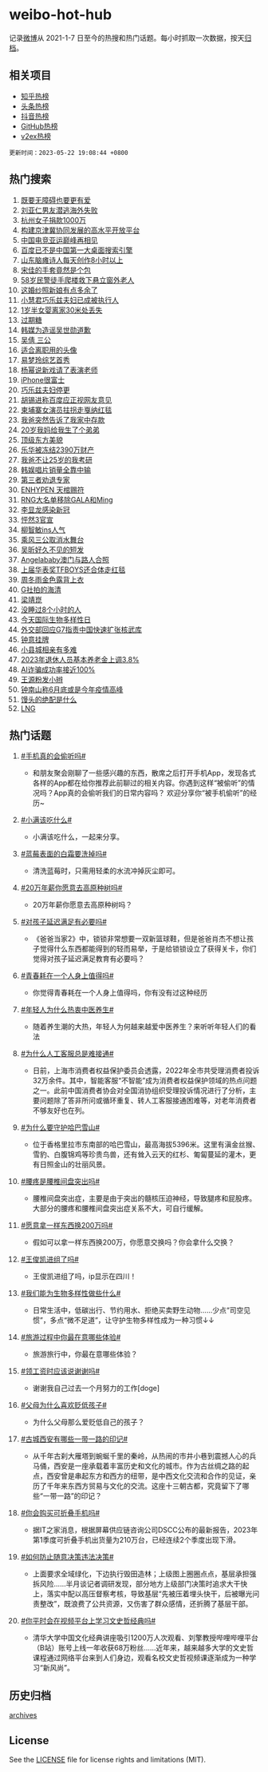 # weibo-hot-hub

记录[微博](https://www.weibo.com)从 2021-1-7 日至今的热搜和热门话题。每小时抓取一次数据，按天[归档](archives)。

## 相关项目

- [知乎热榜](https://github.com/lonnyzhang423/zhihu-hot-hub)
- [头条热榜](https://github.com/lonnyzhang423/toutiao-hot-hub)
- [抖音热榜](https://github.com/lonnyzhang423/douyin-hot-hub)
- [GitHub热榜](https://github.com/lonnyzhang423/github-hot-hub)
- [v2ex热榜](https://github.com/lonnyzhang423/v2ex-hot-hub)


`更新时间：2023-05-22 19:08:44 +0800`

## 热门搜索

1. [既要无障碍也要更有爱](https://m.weibo.cn/search?containerid=100103type%3D1%26t%3D10%26q%3D%23%E6%97%A2%E8%A6%81%E6%97%A0%E9%9A%9C%E7%A2%8D%E4%B9%9F%E8%A6%81%E6%9B%B4%E6%9C%89%E7%88%B1%23&stream_entry_id=51&isnewpage=1&extparam=seat%3D1%26pos%3D0%26c_type%3D51%26dgr%3D0%26filter_type%3Drealtimehot%26cate%3D10103%26stream_entry_id%3D51%26display_time%3D1684753723%26pre_seqid%3D1684753722996027374153&luicode=10000011&lfid=106003type%253D25%2526t%253D3%2526disable_hot%253D1%2526filter_type%253Drealtimehot)
1. [刘亚仁男友潜逃海外失败](https://m.weibo.cn/search?containerid=100103type%3D1%26t%3D10%26q%3D%23%E5%88%98%E4%BA%9A%E4%BB%81%E7%94%B7%E5%8F%8B%E6%BD%9C%E9%80%83%E6%B5%B7%E5%A4%96%E5%A4%B1%E8%B4%A5%23&stream_entry_id=31&isnewpage=1&extparam=seat%3D1%26pos%3D0%26c_type%3D31%26filter_type%3Drealtimehot%26cate%3D5001%26band_rank%3D1%26lcate%3D5001%26realpos%3D1%26dgr%3D0%26q%3D%2523%25E5%2588%2598%25E4%25BA%259A%25E4%25BB%2581%25E7%2594%25B7%25E5%258F%258B%25E6%25BD%259C%25E9%2580%2583%25E6%25B5%25B7%25E5%25A4%2596%25E5%25A4%25B1%25E8%25B4%25A5%2523%26stream_entry_id%3D31%26flag%3D2%26display_time%3D1684753723%26pre_seqid%3D1684753722996027374153&luicode=10000011&lfid=106003type%253D25%2526t%253D3%2526disable_hot%253D1%2526filter_type%253Drealtimehot)
1. [杭州女子捐款1000万](https://m.weibo.cn/search?containerid=100103type%3D1%26t%3D10%26q%3D%23%E6%9D%AD%E5%B7%9E%E5%A5%B3%E5%AD%90%E6%8D%90%E6%AC%BE1000%E4%B8%87%23&stream_entry_id=31&isnewpage=1&extparam=seat%3D1%26pos%3D1%26c_type%3D31%26filter_type%3Drealtimehot%26cate%3D5001%26band_rank%3D2%26lcate%3D5001%26realpos%3D2%26dgr%3D0%26q%3D%2523%25E6%259D%25AD%25E5%25B7%259E%25E5%25A5%25B3%25E5%25AD%2590%25E6%258D%2590%25E6%25AC%25BE1000%25E4%25B8%2587%2523%26stream_entry_id%3D31%26flag%3D1%26display_time%3D1684753723%26pre_seqid%3D1684753722996027374153&luicode=10000011&lfid=106003type%253D25%2526t%253D3%2526disable_hot%253D1%2526filter_type%253Drealtimehot)
1. [构建京津冀协同发展的高水平开放平台](https://m.weibo.cn/search?containerid=100103type%3D1%26t%3D10%26q%3D%23%E6%9E%84%E5%BB%BA%E4%BA%AC%E6%B4%A5%E5%86%80%E5%8D%8F%E5%90%8C%E5%8F%91%E5%B1%95%E7%9A%84%E9%AB%98%E6%B0%B4%E5%B9%B3%E5%BC%80%E6%94%BE%E5%B9%B3%E5%8F%B0%23&stream_entry_id=31&isnewpage=1&extparam=seat%3D1%26pos%3D2%26c_type%3D31%26filter_type%3Drealtimehot%26cate%3D5001%26band_rank%3D3%26lcate%3D5001%26realpos%3D3%26dgr%3D0%26q%3D%2523%25E6%259E%2584%25E5%25BB%25BA%25E4%25BA%25AC%25E6%25B4%25A5%25E5%2586%2580%25E5%258D%258F%25E5%2590%258C%25E5%258F%2591%25E5%25B1%2595%25E7%259A%2584%25E9%25AB%2598%25E6%25B0%25B4%25E5%25B9%25B3%25E5%25BC%2580%25E6%2594%25BE%25E5%25B9%25B3%25E5%258F%25B0%2523%26stream_entry_id%3D31%26flag%3D1%26display_time%3D1684753723%26pre_seqid%3D1684753722996027374153&luicode=10000011&lfid=106003type%253D25%2526t%253D3%2526disable_hot%253D1%2526filter_type%253Drealtimehot)
1. [中国电竞亚运巅峰再相见](https://m.weibo.cn/search?containerid=100103type%3D1%26t%3D10%26q%3D%23%E4%B8%AD%E5%9B%BD%E7%94%B5%E7%AB%9E%E4%BA%9A%E8%BF%90%E5%B7%85%E5%B3%B0%E5%86%8D%E7%9B%B8%E8%A7%81%23&stream_entry_id=31&isnewpage=1&extparam=seat%3D1%26pos%3D3%26c_type%3D31%26filter_type%3Drealtimehot%26cate%3D5001%26band_rank%3D4%26lcate%3D5001%26dgr%3D0%26adid%3D190139%26is_ad_pos%3D1%26q%3D%2523%25E4%25B8%25AD%25E5%259B%25BD%25E7%2594%25B5%25E7%25AB%259E%25E4%25BA%259A%25E8%25BF%2590%25E5%25B7%2585%25E5%25B3%25B0%25E5%2586%258D%25E7%259B%25B8%25E8%25A7%2581%2523%26stream_entry_id%3D31%26topic_ad%3D1%26display_time%3D1684753723%26pre_seqid%3D1684753722996027374153&luicode=10000011&lfid=106003type%253D25%2526t%253D3%2526disable_hot%253D1%2526filter_type%253Drealtimehot)
1. [百度已不是中国第一大桌面搜索引擎](https://m.weibo.cn/search?containerid=100103type%3D1%26t%3D10%26q%3D%23%E7%99%BE%E5%BA%A6%E5%B7%B2%E4%B8%8D%E6%98%AF%E4%B8%AD%E5%9B%BD%E7%AC%AC%E4%B8%80%E5%A4%A7%E6%A1%8C%E9%9D%A2%E6%90%9C%E7%B4%A2%E5%BC%95%E6%93%8E%23&stream_entry_id=31&isnewpage=1&extparam=seat%3D1%26pos%3D4%26c_type%3D31%26filter_type%3Drealtimehot%26cate%3D5001%26band_rank%3D4%26lcate%3D5001%26realpos%3D4%26dgr%3D0%26q%3D%2523%25E7%2599%25BE%25E5%25BA%25A6%25E5%25B7%25B2%25E4%25B8%258D%25E6%2598%25AF%25E4%25B8%25AD%25E5%259B%25BD%25E7%25AC%25AC%25E4%25B8%2580%25E5%25A4%25A7%25E6%25A1%258C%25E9%259D%25A2%25E6%2590%259C%25E7%25B4%25A2%25E5%25BC%2595%25E6%2593%258E%2523%26stream_entry_id%3D31%26flag%3D0%26display_time%3D1684753723%26pre_seqid%3D1684753722996027374153&luicode=10000011&lfid=106003type%253D25%2526t%253D3%2526disable_hot%253D1%2526filter_type%253Drealtimehot)
1. [山东脑瘫诗人每天创作8小时以上](https://m.weibo.cn/search?containerid=100103type%3D1%26t%3D10%26q%3D%23%E5%B1%B1%E4%B8%9C%E8%84%91%E7%98%AB%E8%AF%97%E4%BA%BA%E6%AF%8F%E5%A4%A9%E5%88%9B%E4%BD%9C8%E5%B0%8F%E6%97%B6%E4%BB%A5%E4%B8%8A%23&stream_entry_id=31&isnewpage=1&extparam=seat%3D1%26pos%3D5%26c_type%3D31%26filter_type%3Drealtimehot%26cate%3D5001%26band_rank%3D5%26lcate%3D5001%26realpos%3D5%26dgr%3D0%26q%3D%2523%25E5%25B1%25B1%25E4%25B8%259C%25E8%2584%2591%25E7%2598%25AB%25E8%25AF%2597%25E4%25BA%25BA%25E6%25AF%258F%25E5%25A4%25A9%25E5%2588%259B%25E4%25BD%259C8%25E5%25B0%258F%25E6%2597%25B6%25E4%25BB%25A5%25E4%25B8%258A%2523%26stream_entry_id%3D31%26flag%3D1%26display_time%3D1684753723%26pre_seqid%3D1684753722996027374153&luicode=10000011&lfid=106003type%253D25%2526t%253D3%2526disable_hot%253D1%2526filter_type%253Drealtimehot)
1. [宋佳的手套竟然是个包](https://m.weibo.cn/search?containerid=100103type%3D1%26t%3D10%26q%3D%23%E5%AE%8B%E4%BD%B3%E7%9A%84%E6%89%8B%E5%A5%97%E7%AB%9F%E7%84%B6%E6%98%AF%E4%B8%AA%E5%8C%85%23&stream_entry_id=31&isnewpage=1&extparam=seat%3D1%26pos%3D6%26c_type%3D31%26filter_type%3Drealtimehot%26cate%3D5001%26band_rank%3D6%26lcate%3D5001%26realpos%3D6%26dgr%3D0%26q%3D%2523%25E5%25AE%258B%25E4%25BD%25B3%25E7%259A%2584%25E6%2589%258B%25E5%25A5%2597%25E7%25AB%259F%25E7%2584%25B6%25E6%2598%25AF%25E4%25B8%25AA%25E5%258C%2585%2523%26stream_entry_id%3D31%26flag%3D0%26display_time%3D1684753723%26pre_seqid%3D1684753722996027374153&luicode=10000011&lfid=106003type%253D25%2526t%253D3%2526disable_hot%253D1%2526filter_type%253Drealtimehot)
1. [58岁民警徒手爬楼救下悬立窗外老人](https://m.weibo.cn/search?containerid=100103type%3D1%26t%3D10%26q%3D%2358%E5%B2%81%E6%B0%91%E8%AD%A6%E5%BE%92%E6%89%8B%E7%88%AC%E6%A5%BC%E6%95%91%E4%B8%8B%E6%82%AC%E7%AB%8B%E7%AA%97%E5%A4%96%E8%80%81%E4%BA%BA%23&stream_entry_id=31&isnewpage=1&extparam=seat%3D1%26pos%3D7%26c_type%3D31%26filter_type%3Drealtimehot%26cate%3D5001%26band_rank%3D7%26lcate%3D5001%26realpos%3D7%26dgr%3D0%26q%3D%252358%25E5%25B2%2581%25E6%25B0%2591%25E8%25AD%25A6%25E5%25BE%2592%25E6%2589%258B%25E7%2588%25AC%25E6%25A5%25BC%25E6%2595%2591%25E4%25B8%258B%25E6%2582%25AC%25E7%25AB%258B%25E7%25AA%2597%25E5%25A4%2596%25E8%2580%2581%25E4%25BA%25BA%2523%26stream_entry_id%3D31%26flag%3D1%26display_time%3D1684753723%26pre_seqid%3D1684753722996027374153&luicode=10000011&lfid=106003type%253D25%2526t%253D3%2526disable_hot%253D1%2526filter_type%253Drealtimehot)
1. [这婚纱照新娘有点多余了](https://m.weibo.cn/search?containerid=100103type%3D1%26t%3D10%26q%3D%23%E8%BF%99%E5%A9%9A%E7%BA%B1%E7%85%A7%E6%96%B0%E5%A8%98%E6%9C%89%E7%82%B9%E5%A4%9A%E4%BD%99%E4%BA%86%23&stream_entry_id=31&isnewpage=1&extparam=seat%3D1%26pos%3D8%26c_type%3D31%26filter_type%3Drealtimehot%26cate%3D5001%26band_rank%3D8%26lcate%3D5001%26realpos%3D8%26dgr%3D0%26q%3D%2523%25E8%25BF%2599%25E5%25A9%259A%25E7%25BA%25B1%25E7%2585%25A7%25E6%2596%25B0%25E5%25A8%2598%25E6%259C%2589%25E7%2582%25B9%25E5%25A4%259A%25E4%25BD%2599%25E4%25BA%2586%2523%26stream_entry_id%3D31%26flag%3D0%26display_time%3D1684753723%26pre_seqid%3D1684753722996027374153&luicode=10000011&lfid=106003type%253D25%2526t%253D3%2526disable_hot%253D1%2526filter_type%253Drealtimehot)
1. [小慧君巧乐兹夫妇已成被执行人](https://m.weibo.cn/search?containerid=100103type%3D1%26t%3D10%26q%3D%23%E5%B0%8F%E6%85%A7%E5%90%9B%E5%B7%A7%E4%B9%90%E5%85%B9%E5%A4%AB%E5%A6%87%E5%B7%B2%E6%88%90%E8%A2%AB%E6%89%A7%E8%A1%8C%E4%BA%BA%23&stream_entry_id=31&isnewpage=1&extparam=seat%3D1%26pos%3D9%26c_type%3D31%26filter_type%3Drealtimehot%26cate%3D5001%26band_rank%3D9%26lcate%3D5001%26realpos%3D9%26dgr%3D0%26q%3D%2523%25E5%25B0%258F%25E6%2585%25A7%25E5%2590%259B%25E5%25B7%25A7%25E4%25B9%2590%25E5%2585%25B9%25E5%25A4%25AB%25E5%25A6%2587%25E5%25B7%25B2%25E6%2588%2590%25E8%25A2%25AB%25E6%2589%25A7%25E8%25A1%258C%25E4%25BA%25BA%2523%26stream_entry_id%3D31%26flag%3D1%26display_time%3D1684753723%26pre_seqid%3D1684753722996027374153&luicode=10000011&lfid=106003type%253D25%2526t%253D3%2526disable_hot%253D1%2526filter_type%253Drealtimehot)
1. [1岁半女婴离家30米处丢失](https://m.weibo.cn/search?containerid=100103type%3D1%26t%3D10%26q%3D%231%E5%B2%81%E5%8D%8A%E5%A5%B3%E5%A9%B4%E7%A6%BB%E5%AE%B630%E7%B1%B3%E5%A4%84%E4%B8%A2%E5%A4%B1%23&stream_entry_id=31&isnewpage=1&extparam=seat%3D1%26pos%3D10%26c_type%3D31%26filter_type%3Drealtimehot%26cate%3D5001%26band_rank%3D10%26lcate%3D5001%26realpos%3D10%26dgr%3D0%26q%3D%25231%25E5%25B2%2581%25E5%258D%258A%25E5%25A5%25B3%25E5%25A9%25B4%25E7%25A6%25BB%25E5%25AE%25B630%25E7%25B1%25B3%25E5%25A4%2584%25E4%25B8%25A2%25E5%25A4%25B1%2523%26stream_entry_id%3D31%26flag%3D0%26display_time%3D1684753723%26pre_seqid%3D1684753722996027374153&luicode=10000011&lfid=106003type%253D25%2526t%253D3%2526disable_hot%253D1%2526filter_type%253Drealtimehot)
1. [过期糖](https://m.weibo.cn/search?containerid=100103type%3D1%26t%3D10%26q%3D%E8%BF%87%E6%9C%9F%E7%B3%96&stream_entry_id=31&isnewpage=1&extparam=seat%3D1%26pos%3D11%26c_type%3D31%26filter_type%3Drealtimehot%26cate%3D5001%26band_rank%3D11%26lcate%3D5001%26realpos%3D11%26dgr%3D0%26q%3D%25E8%25BF%2587%25E6%259C%259F%25E7%25B3%2596%26stream_entry_id%3D31%26flag%3D2%26display_time%3D1684753723%26pre_seqid%3D1684753722996027374153&luicode=10000011&lfid=106003type%253D25%2526t%253D3%2526disable_hot%253D1%2526filter_type%253Drealtimehot)
1. [韩媒为造谣吴世勋道歉](https://m.weibo.cn/search?containerid=100103type%3D1%26t%3D10%26q%3D%23%E9%9F%A9%E5%AA%92%E4%B8%BA%E9%80%A0%E8%B0%A3%E5%90%B4%E4%B8%96%E5%8B%8B%E9%81%93%E6%AD%89%23&stream_entry_id=31&isnewpage=1&extparam=seat%3D1%26pos%3D12%26c_type%3D31%26filter_type%3Drealtimehot%26cate%3D5001%26band_rank%3D12%26lcate%3D5001%26realpos%3D12%26dgr%3D0%26q%3D%2523%25E9%259F%25A9%25E5%25AA%2592%25E4%25B8%25BA%25E9%2580%25A0%25E8%25B0%25A3%25E5%2590%25B4%25E4%25B8%2596%25E5%258B%258B%25E9%2581%2593%25E6%25AD%2589%2523%26stream_entry_id%3D31%26flag%3D1%26display_time%3D1684753723%26pre_seqid%3D1684753722996027374153&luicode=10000011&lfid=106003type%253D25%2526t%253D3%2526disable_hot%253D1%2526filter_type%253Drealtimehot)
1. [吴倩 三公](https://m.weibo.cn/search?containerid=100103type%3D1%26t%3D10%26q%3D%E5%90%B4%E5%80%A9+%E4%B8%89%E5%85%AC&stream_entry_id=31&isnewpage=1&extparam=seat%3D1%26pos%3D13%26c_type%3D31%26filter_type%3Drealtimehot%26cate%3D5001%26band_rank%3D13%26lcate%3D5001%26realpos%3D13%26dgr%3D0%26q%3D%25E5%2590%25B4%25E5%2580%25A9%2520%25E4%25B8%2589%25E5%2585%25AC%26stream_entry_id%3D31%26flag%3D0%26display_time%3D1684753723%26pre_seqid%3D1684753722996027374153&luicode=10000011&lfid=106003type%253D25%2526t%253D3%2526disable_hot%253D1%2526filter_type%253Drealtimehot)
1. [适合离职用的头像](https://m.weibo.cn/search?containerid=100103type%3D1%26t%3D10%26q%3D%23%E9%80%82%E5%90%88%E7%A6%BB%E8%81%8C%E7%94%A8%E7%9A%84%E5%A4%B4%E5%83%8F%23&stream_entry_id=31&isnewpage=1&extparam=seat%3D1%26pos%3D14%26c_type%3D31%26filter_type%3Drealtimehot%26cate%3D5001%26band_rank%3D14%26lcate%3D5001%26realpos%3D14%26dgr%3D0%26q%3D%2523%25E9%2580%2582%25E5%2590%2588%25E7%25A6%25BB%25E8%2581%258C%25E7%2594%25A8%25E7%259A%2584%25E5%25A4%25B4%25E5%2583%258F%2523%26stream_entry_id%3D31%26flag%3D1%26display_time%3D1684753723%26pre_seqid%3D1684753722996027374153&luicode=10000011&lfid=106003type%253D25%2526t%253D3%2526disable_hot%253D1%2526filter_type%253Drealtimehot)
1. [易梦玲综艺首秀](https://m.weibo.cn/search?containerid=100103type%3D1%26t%3D10%26q%3D%23%E6%98%93%E6%A2%A6%E7%8E%B2%E7%BB%BC%E8%89%BA%E9%A6%96%E7%A7%80%23&stream_entry_id=31&isnewpage=1&extparam=seat%3D1%26pos%3D15%26c_type%3D31%26filter_type%3Drealtimehot%26cate%3D5001%26band_rank%3D15%26lcate%3D5001%26realpos%3D15%26dgr%3D0%26q%3D%2523%25E6%2598%2593%25E6%25A2%25A6%25E7%258E%25B2%25E7%25BB%25BC%25E8%2589%25BA%25E9%25A6%2596%25E7%25A7%2580%2523%26stream_entry_id%3D31%26flag%3D1%26display_time%3D1684753723%26pre_seqid%3D1684753722996027374153&luicode=10000011&lfid=106003type%253D25%2526t%253D3%2526disable_hot%253D1%2526filter_type%253Drealtimehot)
1. [杨幂说新戏请了表演老师](https://m.weibo.cn/search?containerid=100103type%3D1%26t%3D10%26q%3D%23%E6%9D%A8%E5%B9%82%E8%AF%B4%E6%96%B0%E6%88%8F%E8%AF%B7%E4%BA%86%E8%A1%A8%E6%BC%94%E8%80%81%E5%B8%88%23&stream_entry_id=31&isnewpage=1&extparam=seat%3D1%26pos%3D16%26c_type%3D31%26filter_type%3Drealtimehot%26cate%3D5001%26band_rank%3D16%26lcate%3D5001%26realpos%3D16%26dgr%3D0%26q%3D%2523%25E6%259D%25A8%25E5%25B9%2582%25E8%25AF%25B4%25E6%2596%25B0%25E6%2588%258F%25E8%25AF%25B7%25E4%25BA%2586%25E8%25A1%25A8%25E6%25BC%2594%25E8%2580%2581%25E5%25B8%2588%2523%26stream_entry_id%3D31%26flag%3D0%26display_time%3D1684753723%26pre_seqid%3D1684753722996027374153&luicode=10000011&lfid=106003type%253D25%2526t%253D3%2526disable_hot%253D1%2526filter_type%253Drealtimehot)
1. [iPhone很富士](https://m.weibo.cn/search?containerid=100103type%3D1%26t%3D10%26q%3DiPhone%E5%BE%88%E5%AF%8C%E5%A3%AB&stream_entry_id=31&isnewpage=1&extparam=seat%3D1%26pos%3D17%26c_type%3D31%26filter_type%3Drealtimehot%26cate%3D5001%26band_rank%3D17%26lcate%3D5001%26realpos%3D17%26dgr%3D0%26q%3DiPhone%25E5%25BE%2588%25E5%25AF%258C%25E5%25A3%25AB%26stream_entry_id%3D31%26flag%3D0%26display_time%3D1684753723%26pre_seqid%3D1684753722996027374153&luicode=10000011&lfid=106003type%253D25%2526t%253D3%2526disable_hot%253D1%2526filter_type%253Drealtimehot)
1. [巧乐兹夫妇停更](https://m.weibo.cn/search?containerid=100103type%3D1%26t%3D10%26q%3D%23%E5%B7%A7%E4%B9%90%E5%85%B9%E5%A4%AB%E5%A6%87%E5%81%9C%E6%9B%B4%23&stream_entry_id=31&isnewpage=1&extparam=seat%3D1%26pos%3D18%26c_type%3D31%26filter_type%3Drealtimehot%26cate%3D5001%26band_rank%3D18%26lcate%3D5001%26realpos%3D18%26dgr%3D0%26q%3D%2523%25E5%25B7%25A7%25E4%25B9%2590%25E5%2585%25B9%25E5%25A4%25AB%25E5%25A6%2587%25E5%2581%259C%25E6%259B%25B4%2523%26stream_entry_id%3D31%26flag%3D0%26display_time%3D1684753723%26pre_seqid%3D1684753722996027374153&luicode=10000011&lfid=106003type%253D25%2526t%253D3%2526disable_hot%253D1%2526filter_type%253Drealtimehot)
1. [胡锡进称百度应正视网友意见](https://m.weibo.cn/search?containerid=100103type%3D1%26t%3D10%26q%3D%23%E8%83%A1%E9%94%A1%E8%BF%9B%E7%A7%B0%E7%99%BE%E5%BA%A6%E5%BA%94%E6%AD%A3%E8%A7%86%E7%BD%91%E5%8F%8B%E6%84%8F%E8%A7%81%23&stream_entry_id=31&isnewpage=1&extparam=seat%3D1%26pos%3D19%26c_type%3D31%26filter_type%3Drealtimehot%26cate%3D5001%26band_rank%3D19%26lcate%3D5001%26realpos%3D19%26dgr%3D0%26q%3D%2523%25E8%2583%25A1%25E9%2594%25A1%25E8%25BF%259B%25E7%25A7%25B0%25E7%2599%25BE%25E5%25BA%25A6%25E5%25BA%2594%25E6%25AD%25A3%25E8%25A7%2586%25E7%25BD%2591%25E5%258F%258B%25E6%2584%258F%25E8%25A7%2581%2523%26stream_entry_id%3D31%26flag%3D1%26display_time%3D1684753723%26pre_seqid%3D1684753722996027374153&luicode=10000011&lfid=106003type%253D25%2526t%253D3%2526disable_hot%253D1%2526filter_type%253Drealtimehot)
1. [柬埔寨女演员拄拐走戛纳红毯](https://m.weibo.cn/search?containerid=100103type%3D1%26t%3D10%26q%3D%23%E6%9F%AC%E5%9F%94%E5%AF%A8%E5%A5%B3%E6%BC%94%E5%91%98%E6%8B%84%E6%8B%90%E8%B5%B0%E6%88%9B%E7%BA%B3%E7%BA%A2%E6%AF%AF%23&stream_entry_id=31&isnewpage=1&extparam=seat%3D1%26pos%3D20%26c_type%3D31%26filter_type%3Drealtimehot%26cate%3D5001%26band_rank%3D20%26lcate%3D5001%26realpos%3D20%26dgr%3D0%26q%3D%2523%25E6%259F%25AC%25E5%259F%2594%25E5%25AF%25A8%25E5%25A5%25B3%25E6%25BC%2594%25E5%2591%2598%25E6%258B%2584%25E6%258B%2590%25E8%25B5%25B0%25E6%2588%259B%25E7%25BA%25B3%25E7%25BA%25A2%25E6%25AF%25AF%2523%26stream_entry_id%3D31%26flag%3D1%26display_time%3D1684753723%26pre_seqid%3D1684753722996027374153&luicode=10000011&lfid=106003type%253D25%2526t%253D3%2526disable_hot%253D1%2526filter_type%253Drealtimehot)
1. [我爸突然告诉了我家中存款](https://m.weibo.cn/search?containerid=100103type%3D1%26t%3D10%26q%3D%23%E6%88%91%E7%88%B8%E7%AA%81%E7%84%B6%E5%91%8A%E8%AF%89%E4%BA%86%E6%88%91%E5%AE%B6%E4%B8%AD%E5%AD%98%E6%AC%BE%23&stream_entry_id=31&isnewpage=1&extparam=seat%3D1%26pos%3D21%26c_type%3D31%26filter_type%3Drealtimehot%26cate%3D5001%26band_rank%3D21%26lcate%3D5001%26realpos%3D21%26dgr%3D0%26q%3D%2523%25E6%2588%2591%25E7%2588%25B8%25E7%25AA%2581%25E7%2584%25B6%25E5%2591%258A%25E8%25AF%2589%25E4%25BA%2586%25E6%2588%2591%25E5%25AE%25B6%25E4%25B8%25AD%25E5%25AD%2598%25E6%25AC%25BE%2523%26stream_entry_id%3D31%26flag%3D1%26display_time%3D1684753723%26pre_seqid%3D1684753722996027374153&luicode=10000011&lfid=106003type%253D25%2526t%253D3%2526disable_hot%253D1%2526filter_type%253Drealtimehot)
1. [20岁我妈给我生了个弟弟](https://m.weibo.cn/search?containerid=100103type%3D1%26t%3D10%26q%3D%2320%E5%B2%81%E6%88%91%E5%A6%88%E7%BB%99%E6%88%91%E7%94%9F%E4%BA%86%E4%B8%AA%E5%BC%9F%E5%BC%9F%23&stream_entry_id=31&isnewpage=1&extparam=seat%3D1%26pos%3D22%26c_type%3D31%26filter_type%3Drealtimehot%26cate%3D5001%26band_rank%3D22%26lcate%3D5001%26realpos%3D22%26dgr%3D0%26q%3D%252320%25E5%25B2%2581%25E6%2588%2591%25E5%25A6%2588%25E7%25BB%2599%25E6%2588%2591%25E7%2594%259F%25E4%25BA%2586%25E4%25B8%25AA%25E5%25BC%259F%25E5%25BC%259F%2523%26stream_entry_id%3D31%26flag%3D1%26display_time%3D1684753723%26pre_seqid%3D1684753722996027374153&luicode=10000011&lfid=106003type%253D25%2526t%253D3%2526disable_hot%253D1%2526filter_type%253Drealtimehot)
1. [顶级东方美貌](https://m.weibo.cn/search?containerid=100103type%3D1%26t%3D10%26q%3D%23%E9%A1%B6%E7%BA%A7%E4%B8%9C%E6%96%B9%E7%BE%8E%E8%B2%8C%23&stream_entry_id=31&isnewpage=1&extparam=seat%3D1%26pos%3D23%26c_type%3D31%26filter_type%3Drealtimehot%26cate%3D5001%26band_rank%3D23%26lcate%3D5001%26realpos%3D23%26dgr%3D0%26q%3D%2523%25E9%25A1%25B6%25E7%25BA%25A7%25E4%25B8%259C%25E6%2596%25B9%25E7%25BE%258E%25E8%25B2%258C%2523%26stream_entry_id%3D31%26flag%3D0%26display_time%3D1684753723%26pre_seqid%3D1684753722996027374153&luicode=10000011&lfid=106003type%253D25%2526t%253D3%2526disable_hot%253D1%2526filter_type%253Drealtimehot)
1. [乐华被冻结2390万财产](https://m.weibo.cn/search?containerid=100103type%3D1%26t%3D10%26q%3D%23%E4%B9%90%E5%8D%8E%E8%A2%AB%E5%86%BB%E7%BB%932390%E4%B8%87%E8%B4%A2%E4%BA%A7%23&stream_entry_id=31&isnewpage=1&extparam=seat%3D1%26pos%3D24%26c_type%3D31%26filter_type%3Drealtimehot%26cate%3D5001%26band_rank%3D24%26lcate%3D5001%26realpos%3D24%26dgr%3D0%26q%3D%2523%25E4%25B9%2590%25E5%258D%258E%25E8%25A2%25AB%25E5%2586%25BB%25E7%25BB%25932390%25E4%25B8%2587%25E8%25B4%25A2%25E4%25BA%25A7%2523%26stream_entry_id%3D31%26flag%3D0%26display_time%3D1684753723%26pre_seqid%3D1684753722996027374153&luicode=10000011&lfid=106003type%253D25%2526t%253D3%2526disable_hot%253D1%2526filter_type%253Drealtimehot)
1. [我爸不让25岁的我考研](https://m.weibo.cn/search?containerid=100103type%3D1%26t%3D10%26q%3D%23%E6%88%91%E7%88%B8%E4%B8%8D%E8%AE%A925%E5%B2%81%E7%9A%84%E6%88%91%E8%80%83%E7%A0%94%23&stream_entry_id=31&isnewpage=1&extparam=seat%3D1%26pos%3D25%26c_type%3D31%26filter_type%3Drealtimehot%26cate%3D5001%26band_rank%3D25%26lcate%3D5001%26realpos%3D25%26dgr%3D0%26q%3D%2523%25E6%2588%2591%25E7%2588%25B8%25E4%25B8%258D%25E8%25AE%25A925%25E5%25B2%2581%25E7%259A%2584%25E6%2588%2591%25E8%2580%2583%25E7%25A0%2594%2523%26stream_entry_id%3D31%26flag%3D0%26display_time%3D1684753723%26pre_seqid%3D1684753722996027374153&luicode=10000011&lfid=106003type%253D25%2526t%253D3%2526disable_hot%253D1%2526filter_type%253Drealtimehot)
1. [韩娱唱片销量全靠中输](https://m.weibo.cn/search?containerid=100103type%3D1%26t%3D10%26q%3D%23%E9%9F%A9%E5%A8%B1%E5%94%B1%E7%89%87%E9%94%80%E9%87%8F%E5%85%A8%E9%9D%A0%E4%B8%AD%E8%BE%93%23&stream_entry_id=31&isnewpage=1&extparam=seat%3D1%26pos%3D26%26c_type%3D31%26filter_type%3Drealtimehot%26cate%3D5001%26band_rank%3D26%26lcate%3D5001%26realpos%3D26%26dgr%3D0%26q%3D%2523%25E9%259F%25A9%25E5%25A8%25B1%25E5%2594%25B1%25E7%2589%2587%25E9%2594%2580%25E9%2587%258F%25E5%2585%25A8%25E9%259D%25A0%25E4%25B8%25AD%25E8%25BE%2593%2523%26stream_entry_id%3D31%26flag%3D1%26display_time%3D1684753723%26pre_seqid%3D1684753722996027374153&luicode=10000011&lfid=106003type%253D25%2526t%253D3%2526disable_hot%253D1%2526filter_type%253Drealtimehot)
1. [第三者劝退专家](https://m.weibo.cn/search?containerid=100103type%3D1%26t%3D10%26q%3D%23%E7%AC%AC%E4%B8%89%E8%80%85%E5%8A%9D%E9%80%80%E4%B8%93%E5%AE%B6%23&stream_entry_id=31&isnewpage=1&extparam=seat%3D1%26pos%3D27%26c_type%3D31%26filter_type%3Drealtimehot%26cate%3D5001%26band_rank%3D27%26lcate%3D5001%26realpos%3D27%26dgr%3D0%26q%3D%2523%25E7%25AC%25AC%25E4%25B8%2589%25E8%2580%2585%25E5%258A%259D%25E9%2580%2580%25E4%25B8%2593%25E5%25AE%25B6%2523%26stream_entry_id%3D31%26flag%3D1%26display_time%3D1684753723%26pre_seqid%3D1684753722996027374153&luicode=10000011&lfid=106003type%253D25%2526t%253D3%2526disable_hot%253D1%2526filter_type%253Drealtimehot)
1. [ENHYPEN 天棺赐符](https://m.weibo.cn/search?containerid=100103type%3D1%26t%3D10%26q%3DENHYPEN+%E5%A4%A9%E6%A3%BA%E8%B5%90%E7%AC%A6&stream_entry_id=31&isnewpage=1&extparam=seat%3D1%26pos%3D28%26c_type%3D31%26filter_type%3Drealtimehot%26cate%3D5001%26band_rank%3D28%26lcate%3D5001%26realpos%3D28%26dgr%3D0%26q%3DENHYPEN%2520%25E5%25A4%25A9%25E6%25A3%25BA%25E8%25B5%2590%25E7%25AC%25A6%26stream_entry_id%3D31%26flag%3D1%26display_time%3D1684753723%26pre_seqid%3D1684753722996027374153&luicode=10000011&lfid=106003type%253D25%2526t%253D3%2526disable_hot%253D1%2526filter_type%253Drealtimehot)
1. [RNG大名单移除GALA和Ming](https://m.weibo.cn/search?containerid=100103type%3D1%26t%3D10%26q%3D%23RNG%E5%A4%A7%E5%90%8D%E5%8D%95%E7%A7%BB%E9%99%A4GALA%E5%92%8CMing%23&stream_entry_id=31&isnewpage=1&extparam=seat%3D1%26pos%3D29%26c_type%3D31%26filter_type%3Drealtimehot%26cate%3D5001%26band_rank%3D29%26lcate%3D5001%26realpos%3D29%26dgr%3D0%26q%3D%2523RNG%25E5%25A4%25A7%25E5%2590%258D%25E5%258D%2595%25E7%25A7%25BB%25E9%2599%25A4GALA%25E5%2592%258CMing%2523%26stream_entry_id%3D31%26flag%3D0%26display_time%3D1684753723%26pre_seqid%3D1684753722996027374153&luicode=10000011&lfid=106003type%253D25%2526t%253D3%2526disable_hot%253D1%2526filter_type%253Drealtimehot)
1. [李显龙感染新冠](https://m.weibo.cn/search?containerid=100103type%3D1%26t%3D10%26q%3D%23%E6%9D%8E%E6%98%BE%E9%BE%99%E6%84%9F%E6%9F%93%E6%96%B0%E5%86%A0%23&stream_entry_id=31&isnewpage=1&extparam=seat%3D1%26pos%3D30%26c_type%3D31%26filter_type%3Drealtimehot%26cate%3D5001%26band_rank%3D30%26lcate%3D5001%26realpos%3D30%26dgr%3D0%26q%3D%2523%25E6%259D%258E%25E6%2598%25BE%25E9%25BE%2599%25E6%2584%259F%25E6%259F%2593%25E6%2596%25B0%25E5%2586%25A0%2523%26stream_entry_id%3D31%26flag%3D0%26display_time%3D1684753723%26pre_seqid%3D1684753722996027374153&luicode=10000011&lfid=106003type%253D25%2526t%253D3%2526disable_hot%253D1%2526filter_type%253Drealtimehot)
1. [怦然3官宣](https://m.weibo.cn/search?containerid=100103type%3D1%26t%3D10%26q%3D%23%E6%80%A6%E7%84%B63%E5%AE%98%E5%AE%A3%23&stream_entry_id=31&isnewpage=1&extparam=seat%3D1%26pos%3D31%26c_type%3D31%26filter_type%3Drealtimehot%26cate%3D5001%26band_rank%3D31%26lcate%3D5001%26realpos%3D31%26dgr%3D0%26q%3D%2523%25E6%2580%25A6%25E7%2584%25B63%25E5%25AE%2598%25E5%25AE%25A3%2523%26stream_entry_id%3D31%26flag%3D1%26display_time%3D1684753723%26pre_seqid%3D1684753722996027374153&luicode=10000011&lfid=106003type%253D25%2526t%253D3%2526disable_hot%253D1%2526filter_type%253Drealtimehot)
1. [柳智敏ins人气](https://m.weibo.cn/search?containerid=100103type%3D1%26t%3D10%26q%3D%23%E6%9F%B3%E6%99%BA%E6%95%8Fins%E4%BA%BA%E6%B0%94%23&stream_entry_id=31&isnewpage=1&extparam=seat%3D1%26pos%3D32%26c_type%3D31%26filter_type%3Drealtimehot%26cate%3D5001%26band_rank%3D32%26lcate%3D5001%26realpos%3D32%26dgr%3D0%26q%3D%2523%25E6%259F%25B3%25E6%2599%25BA%25E6%2595%258Fins%25E4%25BA%25BA%25E6%25B0%2594%2523%26stream_entry_id%3D31%26flag%3D1%26display_time%3D1684753723%26pre_seqid%3D1684753722996027374153&luicode=10000011&lfid=106003type%253D25%2526t%253D3%2526disable_hot%253D1%2526filter_type%253Drealtimehot)
1. [乘风三公取消水舞台](https://m.weibo.cn/search?containerid=100103type%3D1%26t%3D10%26q%3D%23%E4%B9%98%E9%A3%8E%E4%B8%89%E5%85%AC%E5%8F%96%E6%B6%88%E6%B0%B4%E8%88%9E%E5%8F%B0%23&stream_entry_id=31&isnewpage=1&extparam=seat%3D1%26pos%3D33%26c_type%3D31%26filter_type%3Drealtimehot%26cate%3D5001%26band_rank%3D33%26lcate%3D5001%26realpos%3D33%26dgr%3D0%26q%3D%2523%25E4%25B9%2598%25E9%25A3%258E%25E4%25B8%2589%25E5%2585%25AC%25E5%258F%2596%25E6%25B6%2588%25E6%25B0%25B4%25E8%2588%259E%25E5%258F%25B0%2523%26stream_entry_id%3D31%26flag%3D0%26display_time%3D1684753723%26pre_seqid%3D1684753722996027374153&luicode=10000011&lfid=106003type%253D25%2526t%253D3%2526disable_hot%253D1%2526filter_type%253Drealtimehot)
1. [吴昕好久不见的短发](https://m.weibo.cn/search?containerid=100103type%3D1%26t%3D10%26q%3D%23%E5%90%B4%E6%98%95%E5%A5%BD%E4%B9%85%E4%B8%8D%E8%A7%81%E7%9A%84%E7%9F%AD%E5%8F%91%23&stream_entry_id=31&isnewpage=1&extparam=seat%3D1%26pos%3D34%26c_type%3D31%26filter_type%3Drealtimehot%26cate%3D5001%26band_rank%3D34%26lcate%3D5001%26realpos%3D34%26dgr%3D0%26q%3D%2523%25E5%2590%25B4%25E6%2598%2595%25E5%25A5%25BD%25E4%25B9%2585%25E4%25B8%258D%25E8%25A7%2581%25E7%259A%2584%25E7%259F%25AD%25E5%258F%2591%2523%26stream_entry_id%3D31%26flag%3D0%26display_time%3D1684753723%26pre_seqid%3D1684753722996027374153&luicode=10000011&lfid=106003type%253D25%2526t%253D3%2526disable_hot%253D1%2526filter_type%253Drealtimehot)
1. [Angelababy澳门与路人合照](https://m.weibo.cn/search?containerid=100103type%3D1%26t%3D10%26q%3D%23Angelababy%E6%BE%B3%E9%97%A8%E4%B8%8E%E8%B7%AF%E4%BA%BA%E5%90%88%E7%85%A7%23&stream_entry_id=31&isnewpage=1&extparam=seat%3D1%26pos%3D35%26c_type%3D31%26filter_type%3Drealtimehot%26cate%3D5001%26band_rank%3D35%26lcate%3D5001%26realpos%3D35%26dgr%3D0%26q%3D%2523Angelababy%25E6%25BE%25B3%25E9%2597%25A8%25E4%25B8%258E%25E8%25B7%25AF%25E4%25BA%25BA%25E5%2590%2588%25E7%2585%25A7%2523%26stream_entry_id%3D31%26flag%3D0%26display_time%3D1684753723%26pre_seqid%3D1684753722996027374153&luicode=10000011&lfid=106003type%253D25%2526t%253D3%2526disable_hot%253D1%2526filter_type%253Drealtimehot)
1. [上届华表奖TFBOYS还合体走红毯](https://m.weibo.cn/search?containerid=100103type%3D1%26t%3D10%26q%3D%23%E4%B8%8A%E5%B1%8A%E5%8D%8E%E8%A1%A8%E5%A5%96TFBOYS%E8%BF%98%E5%90%88%E4%BD%93%E8%B5%B0%E7%BA%A2%E6%AF%AF%23&stream_entry_id=31&isnewpage=1&extparam=seat%3D1%26pos%3D36%26c_type%3D31%26filter_type%3Drealtimehot%26cate%3D5001%26band_rank%3D36%26lcate%3D5001%26realpos%3D36%26dgr%3D0%26q%3D%2523%25E4%25B8%258A%25E5%25B1%258A%25E5%258D%258E%25E8%25A1%25A8%25E5%25A5%2596TFBOYS%25E8%25BF%2598%25E5%2590%2588%25E4%25BD%2593%25E8%25B5%25B0%25E7%25BA%25A2%25E6%25AF%25AF%2523%26stream_entry_id%3D31%26flag%3D0%26display_time%3D1684753723%26pre_seqid%3D1684753722996027374153&luicode=10000011&lfid=106003type%253D25%2526t%253D3%2526disable_hot%253D1%2526filter_type%253Drealtimehot)
1. [周冬雨金色露背上衣](https://m.weibo.cn/search?containerid=100103type%3D1%26t%3D10%26q%3D%23%E5%91%A8%E5%86%AC%E9%9B%A8%E9%87%91%E8%89%B2%E9%9C%B2%E8%83%8C%E4%B8%8A%E8%A1%A3%23&stream_entry_id=31&isnewpage=1&extparam=seat%3D1%26pos%3D37%26c_type%3D31%26filter_type%3Drealtimehot%26cate%3D5001%26band_rank%3D37%26lcate%3D5001%26realpos%3D37%26dgr%3D0%26q%3D%2523%25E5%2591%25A8%25E5%2586%25AC%25E9%259B%25A8%25E9%2587%2591%25E8%2589%25B2%25E9%259C%25B2%25E8%2583%258C%25E4%25B8%258A%25E8%25A1%25A3%2523%26stream_entry_id%3D31%26flag%3D1%26display_time%3D1684753723%26pre_seqid%3D1684753722996027374153&luicode=10000011&lfid=106003type%253D25%2526t%253D3%2526disable_hot%253D1%2526filter_type%253Drealtimehot)
1. [G社拍的海清](https://m.weibo.cn/search?containerid=100103type%3D1%26t%3D10%26q%3D%23G%E7%A4%BE%E6%8B%8D%E7%9A%84%E6%B5%B7%E6%B8%85%23&stream_entry_id=31&isnewpage=1&extparam=seat%3D1%26pos%3D38%26c_type%3D31%26filter_type%3Drealtimehot%26cate%3D5001%26band_rank%3D38%26lcate%3D5001%26realpos%3D38%26dgr%3D0%26q%3D%2523G%25E7%25A4%25BE%25E6%258B%258D%25E7%259A%2584%25E6%25B5%25B7%25E6%25B8%2585%2523%26stream_entry_id%3D31%26flag%3D0%26display_time%3D1684753723%26pre_seqid%3D1684753722996027374153&luicode=10000011&lfid=106003type%253D25%2526t%253D3%2526disable_hot%253D1%2526filter_type%253Drealtimehot)
1. [梁靖崑](https://m.weibo.cn/search?containerid=100103type%3D1%26t%3D10%26q%3D%E6%A2%81%E9%9D%96%E5%B4%91&stream_entry_id=31&isnewpage=1&extparam=seat%3D1%26pos%3D39%26c_type%3D31%26filter_type%3Drealtimehot%26cate%3D5001%26band_rank%3D39%26lcate%3D5001%26realpos%3D39%26dgr%3D0%26q%3D%25E6%25A2%2581%25E9%259D%2596%25E5%25B4%2591%26stream_entry_id%3D31%26flag%3D1%26display_time%3D1684753723%26pre_seqid%3D1684753722996027374153&luicode=10000011&lfid=106003type%253D25%2526t%253D3%2526disable_hot%253D1%2526filter_type%253Drealtimehot)
1. [没睡过8个小时的人](https://m.weibo.cn/search?containerid=100103type%3D1%26t%3D10%26q%3D%E6%B2%A1%E7%9D%A1%E8%BF%878%E4%B8%AA%E5%B0%8F%E6%97%B6%E7%9A%84%E4%BA%BA&stream_entry_id=31&isnewpage=1&extparam=seat%3D1%26pos%3D40%26c_type%3D31%26filter_type%3Drealtimehot%26cate%3D5001%26band_rank%3D40%26lcate%3D5001%26realpos%3D40%26dgr%3D0%26q%3D%25E6%25B2%25A1%25E7%259D%25A1%25E8%25BF%25878%25E4%25B8%25AA%25E5%25B0%258F%25E6%2597%25B6%25E7%259A%2584%25E4%25BA%25BA%26stream_entry_id%3D31%26flag%3D0%26display_time%3D1684753723%26pre_seqid%3D1684753722996027374153&luicode=10000011&lfid=106003type%253D25%2526t%253D3%2526disable_hot%253D1%2526filter_type%253Drealtimehot)
1. [今天国际生物多样性日](https://m.weibo.cn/search?containerid=100103type%3D1%26t%3D10%26q%3D%23%E4%BB%8A%E5%A4%A9%E5%9B%BD%E9%99%85%E7%94%9F%E7%89%A9%E5%A4%9A%E6%A0%B7%E6%80%A7%E6%97%A5%23&stream_entry_id=31&isnewpage=1&extparam=seat%3D1%26pos%3D41%26c_type%3D31%26filter_type%3Drealtimehot%26cate%3D5001%26band_rank%3D41%26lcate%3D5001%26realpos%3D41%26dgr%3D0%26q%3D%2523%25E4%25BB%258A%25E5%25A4%25A9%25E5%259B%25BD%25E9%2599%2585%25E7%2594%259F%25E7%2589%25A9%25E5%25A4%259A%25E6%25A0%25B7%25E6%2580%25A7%25E6%2597%25A5%2523%26stream_entry_id%3D31%26flag%3D0%26display_time%3D1684753723%26pre_seqid%3D1684753722996027374153&luicode=10000011&lfid=106003type%253D25%2526t%253D3%2526disable_hot%253D1%2526filter_type%253Drealtimehot)
1. [外交部回应G7指责中国快速扩张核武库](https://m.weibo.cn/search?containerid=100103type%3D1%26t%3D10%26q%3D%23%E5%A4%96%E4%BA%A4%E9%83%A8%E5%9B%9E%E5%BA%94G7%E6%8C%87%E8%B4%A3%E4%B8%AD%E5%9B%BD%E5%BF%AB%E9%80%9F%E6%89%A9%E5%BC%A0%E6%A0%B8%E6%AD%A6%E5%BA%93%23&stream_entry_id=31&isnewpage=1&extparam=seat%3D1%26pos%3D42%26c_type%3D31%26filter_type%3Drealtimehot%26cate%3D5001%26band_rank%3D42%26lcate%3D5001%26realpos%3D42%26dgr%3D0%26q%3D%2523%25E5%25A4%2596%25E4%25BA%25A4%25E9%2583%25A8%25E5%259B%259E%25E5%25BA%2594G7%25E6%258C%2587%25E8%25B4%25A3%25E4%25B8%25AD%25E5%259B%25BD%25E5%25BF%25AB%25E9%2580%259F%25E6%2589%25A9%25E5%25BC%25A0%25E6%25A0%25B8%25E6%25AD%25A6%25E5%25BA%2593%2523%26stream_entry_id%3D31%26flag%3D0%26display_time%3D1684753723%26pre_seqid%3D1684753722996027374153&luicode=10000011&lfid=106003type%253D25%2526t%253D3%2526disable_hot%253D1%2526filter_type%253Drealtimehot)
1. [钟意挂牌](https://m.weibo.cn/search?containerid=100103type%3D1%26t%3D10%26q%3D%23%E9%92%9F%E6%84%8F%E6%8C%82%E7%89%8C%23&stream_entry_id=31&isnewpage=1&extparam=seat%3D1%26pos%3D43%26c_type%3D31%26filter_type%3Drealtimehot%26cate%3D5001%26band_rank%3D43%26lcate%3D5001%26realpos%3D43%26dgr%3D0%26q%3D%2523%25E9%2592%259F%25E6%2584%258F%25E6%258C%2582%25E7%2589%258C%2523%26stream_entry_id%3D31%26flag%3D1%26display_time%3D1684753723%26pre_seqid%3D1684753722996027374153&luicode=10000011&lfid=106003type%253D25%2526t%253D3%2526disable_hot%253D1%2526filter_type%253Drealtimehot)
1. [小县城相亲有多难](https://m.weibo.cn/search?containerid=100103type%3D1%26t%3D10%26q%3D%23%E5%B0%8F%E5%8E%BF%E5%9F%8E%E7%9B%B8%E4%BA%B2%E6%9C%89%E5%A4%9A%E9%9A%BE%23&stream_entry_id=31&isnewpage=1&extparam=seat%3D1%26pos%3D44%26c_type%3D31%26filter_type%3Drealtimehot%26cate%3D5001%26band_rank%3D44%26lcate%3D5001%26realpos%3D44%26dgr%3D0%26q%3D%2523%25E5%25B0%258F%25E5%258E%25BF%25E5%259F%258E%25E7%259B%25B8%25E4%25BA%25B2%25E6%259C%2589%25E5%25A4%259A%25E9%259A%25BE%2523%26stream_entry_id%3D31%26flag%3D0%26display_time%3D1684753723%26pre_seqid%3D1684753722996027374153&luicode=10000011&lfid=106003type%253D25%2526t%253D3%2526disable_hot%253D1%2526filter_type%253Drealtimehot)
1. [2023年退休人员基本养老金上调3.8%](https://m.weibo.cn/search?containerid=100103type%3D1%26t%3D10%26q%3D%232023%E5%B9%B4%E9%80%80%E4%BC%91%E4%BA%BA%E5%91%98%E5%9F%BA%E6%9C%AC%E5%85%BB%E8%80%81%E9%87%91%E4%B8%8A%E8%B0%833.8%25%23&stream_entry_id=31&isnewpage=1&extparam=seat%3D1%26pos%3D45%26c_type%3D31%26filter_type%3Drealtimehot%26cate%3D5001%26band_rank%3D45%26lcate%3D5001%26realpos%3D45%26dgr%3D0%26q%3D%25232023%25E5%25B9%25B4%25E9%2580%2580%25E4%25BC%2591%25E4%25BA%25BA%25E5%2591%2598%25E5%259F%25BA%25E6%259C%25AC%25E5%2585%25BB%25E8%2580%2581%25E9%2587%2591%25E4%25B8%258A%25E8%25B0%25833.8%2525%2523%26stream_entry_id%3D31%26flag%3D0%26display_time%3D1684753723%26pre_seqid%3D1684753722996027374153&luicode=10000011&lfid=106003type%253D25%2526t%253D3%2526disable_hot%253D1%2526filter_type%253Drealtimehot)
1. [AI诈骗成功率接近100%](https://m.weibo.cn/search?containerid=100103type%3D1%26t%3D10%26q%3D%23AI%E8%AF%88%E9%AA%97%E6%88%90%E5%8A%9F%E7%8E%87%E6%8E%A5%E8%BF%91100%25%23&stream_entry_id=31&isnewpage=1&extparam=seat%3D1%26pos%3D46%26c_type%3D31%26filter_type%3Drealtimehot%26cate%3D5001%26band_rank%3D46%26lcate%3D5001%26realpos%3D46%26dgr%3D0%26q%3D%2523AI%25E8%25AF%2588%25E9%25AA%2597%25E6%2588%2590%25E5%258A%259F%25E7%258E%2587%25E6%258E%25A5%25E8%25BF%2591100%2525%2523%26stream_entry_id%3D31%26flag%3D0%26display_time%3D1684753723%26pre_seqid%3D1684753722996027374153&luicode=10000011&lfid=106003type%253D25%2526t%253D3%2526disable_hot%253D1%2526filter_type%253Drealtimehot)
1. [王源粉发小辫](https://m.weibo.cn/search?containerid=100103type%3D1%26t%3D10%26q%3D%23%E7%8E%8B%E6%BA%90%E7%B2%89%E5%8F%91%E5%B0%8F%E8%BE%AB%23&stream_entry_id=31&isnewpage=1&extparam=seat%3D1%26pos%3D47%26c_type%3D31%26filter_type%3Drealtimehot%26cate%3D5001%26band_rank%3D47%26lcate%3D5001%26realpos%3D47%26dgr%3D0%26q%3D%2523%25E7%258E%258B%25E6%25BA%2590%25E7%25B2%2589%25E5%258F%2591%25E5%25B0%258F%25E8%25BE%25AB%2523%26stream_entry_id%3D31%26flag%3D0%26display_time%3D1684753723%26pre_seqid%3D1684753722996027374153&luicode=10000011&lfid=106003type%253D25%2526t%253D3%2526disable_hot%253D1%2526filter_type%253Drealtimehot)
1. [钟南山称6月底或是今年疫情高峰](https://m.weibo.cn/search?containerid=100103type%3D1%26t%3D10%26q%3D%23%E9%92%9F%E5%8D%97%E5%B1%B1%E7%A7%B06%E6%9C%88%E5%BA%95%E6%88%96%E6%98%AF%E4%BB%8A%E5%B9%B4%E7%96%AB%E6%83%85%E9%AB%98%E5%B3%B0%23&stream_entry_id=31&isnewpage=1&extparam=seat%3D1%26pos%3D48%26c_type%3D31%26filter_type%3Drealtimehot%26cate%3D5001%26band_rank%3D48%26lcate%3D5001%26realpos%3D48%26dgr%3D0%26q%3D%2523%25E9%2592%259F%25E5%258D%2597%25E5%25B1%25B1%25E7%25A7%25B06%25E6%259C%2588%25E5%25BA%2595%25E6%2588%2596%25E6%2598%25AF%25E4%25BB%258A%25E5%25B9%25B4%25E7%2596%25AB%25E6%2583%2585%25E9%25AB%2598%25E5%25B3%25B0%2523%26stream_entry_id%3D31%26flag%3D0%26display_time%3D1684753723%26pre_seqid%3D1684753722996027374153&luicode=10000011&lfid=106003type%253D25%2526t%253D3%2526disable_hot%253D1%2526filter_type%253Drealtimehot)
1. [馒头的绝配是什么](https://m.weibo.cn/search?containerid=100103type%3D1%26t%3D10%26q%3D%23%E9%A6%92%E5%A4%B4%E7%9A%84%E7%BB%9D%E9%85%8D%E6%98%AF%E4%BB%80%E4%B9%88%23&stream_entry_id=31&isnewpage=1&extparam=seat%3D1%26pos%3D49%26c_type%3D31%26filter_type%3Drealtimehot%26cate%3D5001%26band_rank%3D49%26lcate%3D5001%26realpos%3D49%26dgr%3D0%26q%3D%2523%25E9%25A6%2592%25E5%25A4%25B4%25E7%259A%2584%25E7%25BB%259D%25E9%2585%258D%25E6%2598%25AF%25E4%25BB%2580%25E4%25B9%2588%2523%26stream_entry_id%3D31%26flag%3D1%26display_time%3D1684753723%26pre_seqid%3D1684753722996027374153&luicode=10000011&lfid=106003type%253D25%2526t%253D3%2526disable_hot%253D1%2526filter_type%253Drealtimehot)
1. [LNG](https://m.weibo.cn/search?containerid=100103type%3D1%26t%3D10%26q%3DLNG&stream_entry_id=31&isnewpage=1&extparam=seat%3D1%26pos%3D50%26c_type%3D31%26filter_type%3Drealtimehot%26cate%3D5001%26band_rank%3D50%26lcate%3D5001%26realpos%3D50%26dgr%3D0%26q%3DLNG%26stream_entry_id%3D31%26flag%3D0%26display_time%3D1684753723%26pre_seqid%3D1684753722996027374153&luicode=10000011&lfid=106003type%253D25%2526t%253D3%2526disable_hot%253D1%2526filter_type%253Drealtimehot)

## 热门话题

1. [#手机真的会偷听吗#](https://m.weibo.cn/search?containerid=231522type%3D1%26t%3D10%26q%3D%23%E6%89%8B%E6%9C%BA%E7%9C%9F%E7%9A%84%E4%BC%9A%E5%81%B7%E5%90%AC%E5%90%97%23&stream_entry_id=128&isnewpage=1&extparam=seat%3D1%26lcate%3D5004%26cate%3D5004%26pos%3D1-0-0%26unitid%3D1684726615870%26dgr%3D0%26c_type%3D128%26display_time%3D1684753724%26pre_seqid%3D1684753724028027179236&luicode=10000011&lfid=231648_-_4)
    - 和朋友聚会刚聊了一些感兴趣的东西，散席之后打开手机App，发现各式各样的App都在给你推荐此前聊过的相关内容。你遇到这样“被偷听”的情况吗？App真的会偷听我们的日常内容吗？
欢迎分享你“被手机偷听”的经历~

1. [#小满该吃什么#](https://m.weibo.cn/search?containerid=231522type%3D1%26t%3D10%26q%3D%23%E5%B0%8F%E6%BB%A1%E8%AF%A5%E5%90%83%E4%BB%80%E4%B9%88%23&stream_entry_id=128&isnewpage=1&extparam=seat%3D1%26lcate%3D5004%26cate%3D5004%26pos%3D1-0-1%26unitid%3D1684636616905%26dgr%3D0%26c_type%3D128%26display_time%3D1684753724%26pre_seqid%3D1684753724028027179236&luicode=10000011&lfid=231648_-_4)
    - 小满该吃什么，一起来分享。

1. [#蓝莓表面的白霜要洗掉吗#](https://m.weibo.cn/search?containerid=231522type%3D1%26t%3D10%26q%3D%23%E8%93%9D%E8%8E%93%E8%A1%A8%E9%9D%A2%E7%9A%84%E7%99%BD%E9%9C%9C%E8%A6%81%E6%B4%97%E6%8E%89%E5%90%97%23&stream_entry_id=128&isnewpage=1&extparam=seat%3D1%26lcate%3D5004%26cate%3D5004%26pos%3D1-0-2%26unitid%3D1684734408696%26dgr%3D0%26c_type%3D128%26display_time%3D1684753724%26pre_seqid%3D1684753724028027179236&luicode=10000011&lfid=231648_-_4)
    - 清洗蓝莓时，只需用轻柔的水流冲掉灰尘即可。

1. [#20万年薪你愿意去高原种树吗#](https://m.weibo.cn/search?containerid=231522type%3D1%26t%3D10%26q%3D%2320%E4%B8%87%E5%B9%B4%E8%96%AA%E4%BD%A0%E6%84%BF%E6%84%8F%E5%8E%BB%E9%AB%98%E5%8E%9F%E7%A7%8D%E6%A0%91%E5%90%97%23&stream_entry_id=128&isnewpage=1&extparam=seat%3D1%26lcate%3D5004%26cate%3D5004%26pos%3D1-0-3%26unitid%3D1684741018607%26dgr%3D0%26c_type%3D128%26display_time%3D1684753724%26pre_seqid%3D1684753724028027179236&luicode=10000011&lfid=231648_-_4)
    - 20万年薪你愿意去高原种树吗？

1. [#对孩子延迟满足有必要吗#](https://m.weibo.cn/search?containerid=231522type%3D1%26t%3D10%26q%3D%23%E5%AF%B9%E5%AD%A9%E5%AD%90%E5%BB%B6%E8%BF%9F%E6%BB%A1%E8%B6%B3%E6%9C%89%E5%BF%85%E8%A6%81%E5%90%97%23&stream_entry_id=128&isnewpage=1&extparam=seat%3D1%26lcate%3D5004%26cate%3D5004%26pos%3D1-0-4%26unitid%3D1684735322818%26dgr%3D0%26c_type%3D128%26display_time%3D1684753724%26pre_seqid%3D1684753724028027179236&luicode=10000011&lfid=231648_-_4)
    - 《爸爸当家2》中，锁锁非常想要一双新篮球鞋，但是爸爸肖杰不想让孩子觉得什么东西都能得到的轻而易举，于是给锁锁设立了获得关卡，你们觉得对孩子延迟满足教育有必要吗？

1. [#青春耗在一个人身上值得吗#](https://m.weibo.cn/search?containerid=231522type%3D1%26t%3D10%26q%3D%23%E9%9D%92%E6%98%A5%E8%80%97%E5%9C%A8%E4%B8%80%E4%B8%AA%E4%BA%BA%E8%BA%AB%E4%B8%8A%E5%80%BC%E5%BE%97%E5%90%97%23&stream_entry_id=128&isnewpage=1&extparam=seat%3D1%26lcate%3D5004%26cate%3D5004%26pos%3D1-0-5%26unitid%3D1684645945134%26dgr%3D0%26c_type%3D128%26display_time%3D1684753724%26pre_seqid%3D1684753724028027179236&luicode=10000011&lfid=231648_-_4)
    - 你觉得青春耗在一个人身上值得吗，你有没有过这种经历

1. [#年轻人为什么热衷中医养生#](https://m.weibo.cn/search?containerid=231522type%3D1%26t%3D10%26q%3D%23%E5%B9%B4%E8%BD%BB%E4%BA%BA%E4%B8%BA%E4%BB%80%E4%B9%88%E7%83%AD%E8%A1%B7%E4%B8%AD%E5%8C%BB%E5%85%BB%E7%94%9F%23&stream_entry_id=128&isnewpage=1&extparam=seat%3D1%26lcate%3D5004%26cate%3D5004%26pos%3D1-0-6%26unitid%3D1684749751087%26dgr%3D0%26c_type%3D128%26display_time%3D1684753724%26pre_seqid%3D1684753724028027179236&luicode=10000011&lfid=231648_-_4)
    - 随着养生潮的大热，年轻人为何越来越爱中医养生？来听听年轻人们的看法

1. [#为什么人工客服总是难接通#](https://m.weibo.cn/search?containerid=231522type%3D1%26t%3D10%26q%3D%23%E4%B8%BA%E4%BB%80%E4%B9%88%E4%BA%BA%E5%B7%A5%E5%AE%A2%E6%9C%8D%E6%80%BB%E6%98%AF%E9%9A%BE%E6%8E%A5%E9%80%9A%23&stream_entry_id=128&isnewpage=1&extparam=seat%3D1%26lcate%3D5004%26cate%3D5004%26pos%3D1-0-7%26unitid%3D1684751221907%26dgr%3D0%26c_type%3D128%26display_time%3D1684753724%26pre_seqid%3D1684753724028027179236&luicode=10000011&lfid=231648_-_4)
    - 日前，上海市消费者权益保护委员会透露，2022年全市共受理消费者投诉32万余件。其中，智能客服“不智能”成为消费者权益保护领域的热点问题之一。此前中国消费者协会对全国消协组织受理投诉情况进行了分析，主要问题除了答非所问或循环重复、转人工客服接通困难等，对老年消费者不够友好也在列。

1. [#为什么要守护哈巴雪山#](https://m.weibo.cn/search?containerid=231522type%3D1%26t%3D10%26q%3D%23%E4%B8%BA%E4%BB%80%E4%B9%88%E8%A6%81%E5%AE%88%E6%8A%A4%E5%93%88%E5%B7%B4%E9%9B%AA%E5%B1%B1%23&stream_entry_id=128&isnewpage=1&extparam=seat%3D1%26lcate%3D5004%26cate%3D5004%26pos%3D1-0-8%26unitid%3D1684731725254%26dgr%3D0%26c_type%3D128%26display_time%3D1684753724%26pre_seqid%3D1684753724028027179236&luicode=10000011&lfid=231648_-_4)
    - 位于香格里拉市东南部的哈巴雪山，最高海拔5396米。这里有滇金丝猴、雪豹、白腹锦鸡等珍贵鸟兽，还有耸入云天的红杉、匍匐蔓延的灌木，更有日照金山的壮丽风景。

1. [#腰疼是腰椎间盘突出吗#](https://m.weibo.cn/search?containerid=231522type%3D1%26t%3D10%26q%3D%23%E8%85%B0%E7%96%BC%E6%98%AF%E8%85%B0%E6%A4%8E%E9%97%B4%E7%9B%98%E7%AA%81%E5%87%BA%E5%90%97%23&stream_entry_id=128&isnewpage=1&extparam=seat%3D1%26lcate%3D5004%26cate%3D5004%26pos%3D1-0-9%26unitid%3D1684717304239%26dgr%3D0%26c_type%3D128%26display_time%3D1684753724%26pre_seqid%3D1684753724028027179236&luicode=10000011&lfid=231648_-_4)
    - 腰椎间盘突出症，主要是由于突出的髓核压迫神经，导致腿疼和屁股疼。大部分的腰疼和腰椎间盘突出症关系不大，可自行缓解。

1. [#愿意拿一样东西换200万吗#](https://m.weibo.cn/search?containerid=231522type%3D1%26t%3D10%26q%3D%23%E6%84%BF%E6%84%8F%E6%8B%BF%E4%B8%80%E6%A0%B7%E4%B8%9C%E8%A5%BF%E6%8D%A2200%E4%B8%87%E5%90%97%23&stream_entry_id=128&isnewpage=1&extparam=seat%3D1%26lcate%3D5004%26cate%3D5004%26pos%3D1-0-10%26unitid%3D1684748830565%26dgr%3D0%26c_type%3D128%26display_time%3D1684753724%26pre_seqid%3D1684753724028027179236&luicode=10000011&lfid=231648_-_4)
    - 假如可以拿一样东西换200万，你愿意交换吗？你会拿什么交换？

1. [#王俊凯进组了吗#](https://m.weibo.cn/search?containerid=231522type%3D1%26t%3D10%26q%3D%23%E7%8E%8B%E4%BF%8A%E5%87%AF%E8%BF%9B%E7%BB%84%E4%BA%86%E5%90%97%23&stream_entry_id=128&isnewpage=1&extparam=seat%3D1%26lcate%3D5004%26cate%3D5004%26pos%3D1-0-11%26unitid%3D1684713711697%26dgr%3D0%26c_type%3D128%26display_time%3D1684753724%26pre_seqid%3D1684753724028027179236&luicode=10000011&lfid=231648_-_4)
    - 王俊凯进组了吗，ip显示在四川！

1. [#我们能为生物多样性做些什么#](https://m.weibo.cn/search?containerid=231522type%3D1%26t%3D10%26q%3D%23%E6%88%91%E4%BB%AC%E8%83%BD%E4%B8%BA%E7%94%9F%E7%89%A9%E5%A4%9A%E6%A0%B7%E6%80%A7%E5%81%9A%E4%BA%9B%E4%BB%80%E4%B9%88%23&stream_entry_id=128&isnewpage=1&extparam=seat%3D1%26lcate%3D5004%26cate%3D5004%26pos%3D1-0-12%26unitid%3D1684711627352%26dgr%3D0%26c_type%3D128%26display_time%3D1684753724%26pre_seqid%3D1684753724028027179236&luicode=10000011&lfid=231648_-_4)
    - 日常生活中，低碳出行、节约用水、拒绝买卖野生动物……少点“司空见惯”，多点“微不足道”，让守护生物多样性成为一种习惯↓↓

1. [#旅游过程中你最在意哪些体验#](https://m.weibo.cn/search?containerid=231522type%3D1%26t%3D10%26q%3D%23%E6%97%85%E6%B8%B8%E8%BF%87%E7%A8%8B%E4%B8%AD%E4%BD%A0%E6%9C%80%E5%9C%A8%E6%84%8F%E5%93%AA%E4%BA%9B%E4%BD%93%E9%AA%8C%23&stream_entry_id=128&isnewpage=1&extparam=seat%3D1%26lcate%3D5004%26cate%3D5004%26pos%3D1-0-13%26unitid%3D1684735923946%26dgr%3D0%26c_type%3D128%26display_time%3D1684753724%26pre_seqid%3D1684753724028027179236&luicode=10000011&lfid=231648_-_4)
    - 旅游旅行中，你最在意哪些体验？

1. [#领工资时应该说谢谢吗#](https://m.weibo.cn/search?containerid=231522type%3D1%26t%3D10%26q%3D%23%E9%A2%86%E5%B7%A5%E8%B5%84%E6%97%B6%E5%BA%94%E8%AF%A5%E8%AF%B4%E8%B0%A2%E8%B0%A2%E5%90%97%23&stream_entry_id=128&isnewpage=1&extparam=seat%3D1%26lcate%3D5004%26cate%3D5004%26pos%3D1-0-14%26unitid%3D1684737431313%26dgr%3D0%26c_type%3D128%26display_time%3D1684753724%26pre_seqid%3D1684753724028027179236&luicode=10000011&lfid=231648_-_4)
    - 谢谢我自己过去一个月努力的工作[doge]

1. [#父母为什么喜欢贬低孩子#](https://m.weibo.cn/search?containerid=231522type%3D1%26t%3D10%26q%3D%23%E7%88%B6%E6%AF%8D%E4%B8%BA%E4%BB%80%E4%B9%88%E5%96%9C%E6%AC%A2%E8%B4%AC%E4%BD%8E%E5%AD%A9%E5%AD%90%23&stream_entry_id=128&isnewpage=1&extparam=seat%3D1%26lcate%3D5004%26cate%3D5004%26pos%3D1-0-15%26unitid%3D1684669639593%26dgr%3D0%26c_type%3D128%26display_time%3D1684753724%26pre_seqid%3D1684753724028027179236&luicode=10000011&lfid=231648_-_4)
    - 为什么父母那么爱贬低自己的孩子？

1. [#古城西安有哪些一带一路的印记#](https://m.weibo.cn/search?containerid=231522type%3D1%26t%3D10%26q%3D%23%E5%8F%A4%E5%9F%8E%E8%A5%BF%E5%AE%89%E6%9C%89%E5%93%AA%E4%BA%9B%E4%B8%80%E5%B8%A6%E4%B8%80%E8%B7%AF%E7%9A%84%E5%8D%B0%E8%AE%B0%23&stream_entry_id=128&isnewpage=1&extparam=seat%3D1%26lcate%3D5004%26cate%3D5004%26pos%3D1-0-16%26unitid%3D1684669646047%26dgr%3D0%26c_type%3D128%26display_time%3D1684753724%26pre_seqid%3D1684753724028027179236&luicode=10000011&lfid=231648_-_4)
    - 从千年古刹大雁塔到蜿蜒千里的秦岭，从热闹的市井小巷到震撼人心的兵马俑，西安是一座承载着丰富历史和文化的城市。作为古丝绸之路的起点，西安曾是串起东方和西方的纽带，是中西文化交流和合作的见证，亲历了千年来东西方贸易与文化的交流。这座十三朝古都，究竟留下了哪些“一带一路”的印记？

1. [#你会购买可折叠手机吗#](https://m.weibo.cn/search?containerid=231522type%3D1%26t%3D10%26q%3D%23%E4%BD%A0%E4%BC%9A%E8%B4%AD%E4%B9%B0%E5%8F%AF%E6%8A%98%E5%8F%A0%E6%89%8B%E6%9C%BA%E5%90%97%23&stream_entry_id=128&isnewpage=1&extparam=seat%3D1%26lcate%3D5004%26cate%3D5004%26pos%3D1-0-17%26unitid%3D1684593179991%26dgr%3D0%26c_type%3D128%26display_time%3D1684753724%26pre_seqid%3D1684753724028027179236&luicode=10000011&lfid=231648_-_4)
    - 据IT之家消息，根据屏幕供应链咨询公司DSCC公布的最新报告，2023年第1季度可折叠手机出货量为210万台，已经连续2个季度出现下滑。

1. [#如何防止随意决策违法决策#](https://m.weibo.cn/search?containerid=231522type%3D1%26t%3D10%26q%3D%23%E5%A6%82%E4%BD%95%E9%98%B2%E6%AD%A2%E9%9A%8F%E6%84%8F%E5%86%B3%E7%AD%96%E8%BF%9D%E6%B3%95%E5%86%B3%E7%AD%96%23&stream_entry_id=128&isnewpage=1&extparam=seat%3D1%26lcate%3D5004%26cate%3D5004%26pos%3D1-0-18%26unitid%3D1684737453754%26dgr%3D0%26c_type%3D128%26display_time%3D1684753724%26pre_seqid%3D1684753724028027179236&luicode=10000011&lfid=231648_-_4)
    - 上面要求全域绿化，下边执行毁田造林；上级图上圈圈点点，基层承担强拆风险……半月谈记者调研发现，部分地方上级部门决策时追求大干快上，落实中配以高压督察考核，导致基层“先被压着埋头快干，后被曝光问责整改”，既浪费了公共资源，又伤害了群众感情，还折腾了基层干部。

1. [#你平时会在视频平台上学习文史哲经典吗#](https://m.weibo.cn/search?containerid=231522type%3D1%26t%3D10%26q%3D%23%E4%BD%A0%E5%B9%B3%E6%97%B6%E4%BC%9A%E5%9C%A8%E8%A7%86%E9%A2%91%E5%B9%B3%E5%8F%B0%E4%B8%8A%E5%AD%A6%E4%B9%A0%E6%96%87%E5%8F%B2%E5%93%B2%E7%BB%8F%E5%85%B8%E5%90%97%23&stream_entry_id=128&isnewpage=1&extparam=seat%3D1%26lcate%3D5004%26cate%3D5004%26pos%3D1-0-19%26unitid%3D1684675646636%26dgr%3D0%26c_type%3D128%26display_time%3D1684753724%26pre_seqid%3D1684753724028027179236&luicode=10000011&lfid=231648_-_4)
    - 清华大学中国文化经典讲座吸引1200万人次观看、刘擎教授哔哩哔哩平台（B站）账号上线一年收获68万粉丝……近年来，越来越多大学的文史哲课程通过网络平台来到人们身边，观看名校文史哲视频课逐渐成为一种学习“新风尚”。


## 历史归档

[archives](archives)

## License

See the [LICENSE](LICENSE) file for license rights and limitations (MIT).

